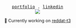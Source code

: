 <div align="center">
  <samp>
    <a href="https://ofekasido.xyz/">portfolio</a> .
    <a href="https://linkedin.com/in/ofekasido/">linkedin</a>
  </samp>
</div>
<div align="center">
<img src="https://hits-app.vercel.app/hits?url=https%3A%2F%2Fgithub.com%2Foasido" />
<p>🔭 Currently working on <a href="https://github.com/oasido/reddat-t3/">reddat-t3</a></p>
</div>

